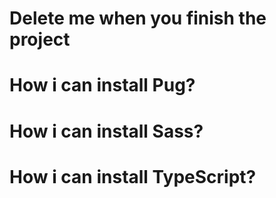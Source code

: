 # Delete me when you finish the project


# How i can install Pug?

# How i can install Sass?

# How i can install TypeScript?